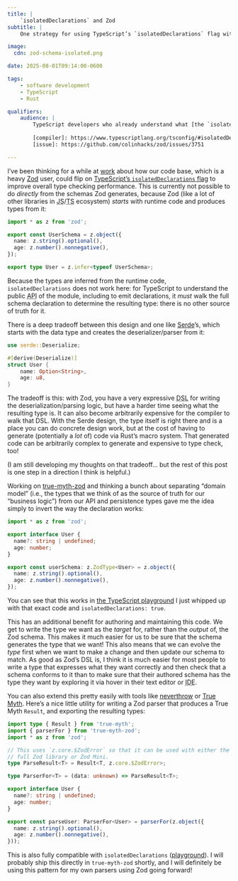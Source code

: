 ```yaml
---
title: |
    `isolatedDeclarations` and Zod
subtitle: |
    One strategy for using TypeScript’s `isolatedDeclarations` flag with inference-driven libraries like Zod.

image:
  cdn: zod-schema-isolated.png

date: 2025-08-01T09:14:00-0600

tags:
    - software development
    - TypeScript
    - Rust

qualifiers:
    audience: |
        TypeScript developers who already understand what [the `isolatedDeclarations` compiler option][compiler] is and why you would be interested in it, and [why it doesn’t work with Zod][issue].
        
        [compiler]: https://www.typescriptlang.org/tsconfig/#isolatedDeclarations
        [issue]: https://github.com/colinhacks/zod/issues/3751

---
```


I’ve been thinking for a while at [work][v] about how our code base, which is a heavy [Zod][zod] user, could flip on [TypeScript’s `isolatedDeclarations` flag][flag] to improve overall type checking performance. This is currently not possible to do *directly* from the schemas Zod generates, because Zod (like a lot of other libraries in <abbr title="JavaScript">JS</abbr>/<abbr title="TypeScript">TS</abbr> ecosystem) *starts* with runtime code and produces types from it:

[v]: https://www.vanta.com
[zod]: https://zod.dev
[flag]: https://www.typescriptlang.org/tsconfig/#isolatedDeclarations

```ts
import * as z from 'zod';

export const UserSchema = z.object({
  name: z.string().optional(),
  age: z.number().nonnegative(),
});

export type User = z.infer<typeof UserSchema>;
```

Because the types are inferred from the runtime code, `isolatedDeclarations` does not work here: for TypeScript to understand the public <abbr title="application programming interface">API</abbr> of the module, including to emit declarations, it *must* walk the full schema declaration to determine the resulting type: there is no other source of truth for it.

There is a deep tradeoff between this design and one like [Serde][serde]’s, which starts with the data type and creates the deserializer/parser from it:

[serde]: https://serde.rs

```rust
use serde::Deserialize;

#[derive(Deserialize)]
struct User {
    name: Option<String>,
    age: u8,
}
```

The tradeoff is this: with Zod, you have a very expressive <abbr title="domain-specific-language">DSL</abbr> for writing the deserialization/parsing logic, but have a harder time seeing what the resulting type is. It can also become arbitrarily expensive for the compiler to walk that <abbr>DSL</abbr>. With the Serde design, the type itself is right there and is a place you can do concrete design work, but at the cost of having to generate (potentially a *lot* of) code via Rust’s macro system. That generated code can be arbitrarily complex to generate and expensive to type check, too!

(I am still developing my thoughts on that tradeoff… but the rest of this post is one step in a direction I think is helpful.)

Working on [true-myth-zod][tmz] and thinking a bunch about separating “domain model” (i.e., the types that we think of as the source of truth for our “business logic”) from our <abbr>API</abbr> and persistence types gave me the idea simply to invert the way the declaration works:

[tmz]: https://github.com/true-myth/true-myth-zod

```ts
import * as z from 'zod';

export interface User {
  name?: string | undefined;
  age: number;
}

export const userSchema: z.ZodType<User> = z.object({
  name: z.string().optional(),
  age: z.number().nonnegative(),
});
```

You can see that this works in [the TypeScript playground][play] I just whipped up with that exact code and `isolatedDeclarations: true`.  

[play]: https://www.typescriptlang.org/play/?isolatedDeclarations=true#code/JYWwDg9gTgLgBAKjgQwM5wF5wGZQiOAcgwgBNCBuAKCoFMAPSWOYAOxlqm2QGNa4Aqqk5wA3lThxWyELQD8ALjioYUNgHM4AHzgBXVqVrY2tUtUnJ1tJa10gARp2oBfGgybweEVir3CoAMo8ABa0IMhKGAB0AFpkACoAnmC0ADxCnAB8cAC8mFEQ9gBWtDwwABTiktKykVEqaqzq5QCUBWAwwN7IADatADQSKFZ1tg6crVGs3qy06sidAG60A1TOLdRAA

This has an additional benefit for authoring and maintaining this code. We get to write the type we want as the *target* for, rather than the *output* of, the Zod schema. This makes it much easier for us to be sure that the schema generates the type that we want! This also means that we can evolve the *type* first when we want to make a change and then update our schema to match. As good as Zod’s <abbr>DSL</abbr> is, I think it is much easier for most people to write a type that expresses what they want correctly and then check that a schema conforms to it than to make sure that their authored schema has the type they want by exploring it via hover in their text editor or <abbr title="integrated development environment">IDE</abbr>.

You can also extend this pretty easily with tools like [neverthrow][n] or [True Myth][tm]. Here’s a nice little utility for writing a Zod parser that produces a True Myth `Result`, and exporting the resulting types:

[n]: https://github.com/supermacro/neverthrow
[tm]: https://github.com/true-myth/true-myth

```ts
import type { Result } from 'true-myth';
import { parserFor } from 'true-myth-zod';
import * as z from 'zod';

// This uses `z.core.$ZodError` so that it can be used with either the
// full Zod library or Zod Mini.
type ParseResult<T> = Result<T, z.core.$ZodError>;

type ParserFor<T> = (data: unknown) => ParseResult<T>;

export interface User {
  name?: string | undefined;
  age: number;
}

export const parseUser: ParserFor<User> = parserFor(z.object({
  name: z.string().optional(),
  age: z.number().nonnegative(),
}));
```

This is also fully compatible with `isolatedDeclarations` ([playground][play2]). I will probably ship this directly in `true-myth-zod` shortly, and I will definitely be using this pattern for my own parsers using Zod going forward!

[play2]: https://www.typescriptlang.org/play/?isolatedDeclarations=true#code/JYWwDg9gTgLgBDAnmApnA3nASigzgVwBt4BfOAMyghDgHIYp8UBaERGAC1oG4AoUSLAxwwAQyi4UUAGLQ4ZStToMmrdh2YAvCABMe-cNHgAqOKNxxNFKjVra9fXgHoncACodgF-JIsADTQA6AGNoFECAEgAtXQBRKCooPzhcCAQOUXhgeGDRADs4ACM0HxQdOAB3bI44FGqpdJRnV3IiQjgY8sJgQqhxRDg5TrgAWWA84EDeJFQ4AAVxSRwCYgAeNwA+OABebDwiGHWAGksQsMjO+MSNxxm0BYkpWSh1rd2ACh1M0QAuOHw8gBrPIQCp5ACUOy2DyW+zWm0cKAAHoIsnkYFJyKJgmgAKqSKAYXhwOB5UQgFAAfj+uAY4wA5nAAD7-PI6FDkcZlPgk0T0lB-PL4EDFKB8Ei8XjI1FwUJ5Wn-AkwqR-ZUyaCrfFSN4iRZPaDvIIQQoAKxQwRg73QxNJ5IFp1pUAZ73BgQgYBgwAgZMILqONr59qCQpFUhdgRBeTyKHpmWAADcUH7eCRweC+EA

